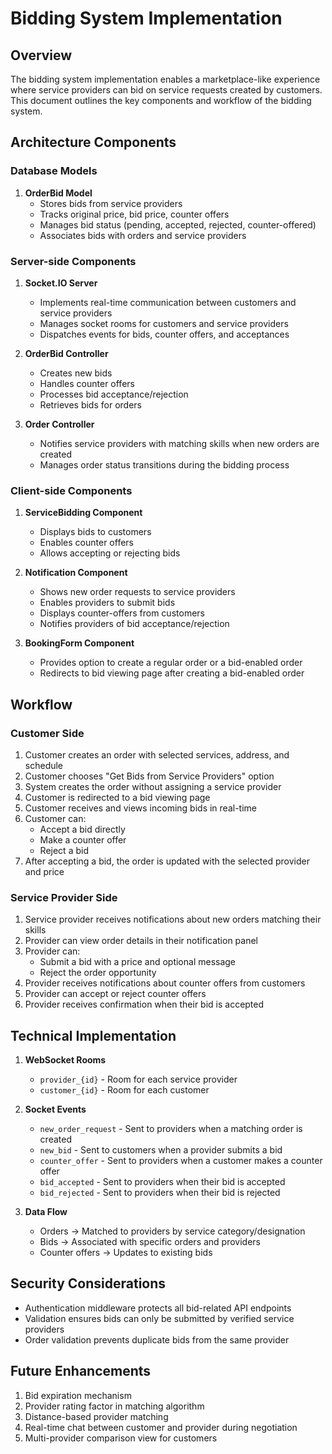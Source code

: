 # Bidding System Implementation

## Overview

The bidding system implementation enables a marketplace-like experience where service providers can bid on service requests created by customers. This document outlines the key components and workflow of the bidding system.

## Architecture Components

### Database Models

1. **OrderBid Model**
   - Stores bids from service providers
   - Tracks original price, bid price, counter offers
   - Manages bid status (pending, accepted, rejected, counter-offered)
   - Associates bids with orders and service providers

### Server-side Components

1. **Socket.IO Server**

   - Implements real-time communication between customers and service providers
   - Manages socket rooms for customers and service providers
   - Dispatches events for bids, counter offers, and acceptances

2. **OrderBid Controller**

   - Creates new bids
   - Handles counter offers
   - Processes bid acceptance/rejection
   - Retrieves bids for orders

3. **Order Controller**
   - Notifies service providers with matching skills when new orders are created
   - Manages order status transitions during the bidding process

### Client-side Components

1. **ServiceBidding Component**

   - Displays bids to customers
   - Enables counter offers
   - Allows accepting or rejecting bids

2. **Notification Component**

   - Shows new order requests to service providers
   - Enables providers to submit bids
   - Displays counter-offers from customers
   - Notifies providers of bid acceptance/rejection

3. **BookingForm Component**
   - Provides option to create a regular order or a bid-enabled order
   - Redirects to bid viewing page after creating a bid-enabled order

## Workflow

### Customer Side

1. Customer creates an order with selected services, address, and schedule
2. Customer chooses "Get Bids from Service Providers" option
3. System creates the order without assigning a service provider
4. Customer is redirected to a bid viewing page
5. Customer receives and views incoming bids in real-time
6. Customer can:
   - Accept a bid directly
   - Make a counter offer
   - Reject a bid
7. After accepting a bid, the order is updated with the selected provider and price

### Service Provider Side

1. Service provider receives notifications about new orders matching their skills
2. Provider can view order details in their notification panel
3. Provider can:
   - Submit a bid with a price and optional message
   - Reject the order opportunity
4. Provider receives notifications about counter offers from customers
5. Provider can accept or reject counter offers
6. Provider receives confirmation when their bid is accepted

## Technical Implementation

1. **WebSocket Rooms**

   - `provider_{id}` - Room for each service provider
   - `customer_{id}` - Room for each customer

2. **Socket Events**

   - `new_order_request` - Sent to providers when a matching order is created
   - `new_bid` - Sent to customers when a provider submits a bid
   - `counter_offer` - Sent to providers when a customer makes a counter offer
   - `bid_accepted` - Sent to providers when their bid is accepted
   - `bid_rejected` - Sent to providers when their bid is rejected

3. **Data Flow**
   - Orders -> Matched to providers by service category/designation
   - Bids -> Associated with specific orders and providers
   - Counter offers -> Updates to existing bids

## Security Considerations

- Authentication middleware protects all bid-related API endpoints
- Validation ensures bids can only be submitted by verified service providers
- Order validation prevents duplicate bids from the same provider

## Future Enhancements

1. Bid expiration mechanism
2. Provider rating factor in matching algorithm
3. Distance-based provider matching
4. Real-time chat between customer and provider during negotiation
5. Multi-provider comparison view for customers
